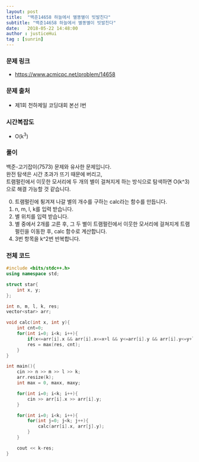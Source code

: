 ```yaml
---
layout: post
title:  "백준14658 하늘에서 별똥별이 빗발친다"
subtitle: "백준14658 하늘에서 별똥별이 빗발친다"
date:   2018-05-22 14:48:00
author : justiceHui
tag : [sunrin]
---
```


### 문제 링크
* https://www.acmicpc.net/problem/14658

### 문제 출처
* 제1회 천하제일 코딩대회 본선 I번

### 시간복잡도
* O(k<sup>3</sup>)

### 풀이
백준-고기잡이(7573) 문제와 유사한 문제입니다.<br>
완전 탐색은 시간 초과가 뜨기 때문에 버리고,<br>
트램펄린에서 이웃한 모서리에 두 개의 별이 걸쳐지게 하는 방식으로 탐색하면 O(k^3)으로 해결 가능할 것 같습니다.

0. 트램펄린에 튕겨져 나갈 별의 개수를 구하는 calc라는 함수를 만듭니다.
1. n, m, l, k를 입력 받습니다.
2. 별 위치를 입력 받습니다.
3. 별 중에서 2개를 고른 후, 그 두 별이 트램펄린에서 이웃한 모서리에 걸쳐지게 트램펄린을 이동한 후, calc 함수로 계산합니다.
4. 3번 항목을 k^2번 반복합니다.

### 전체 코드
```cpp
#include <bits/stdc++.h>
using namespace std;

struct star{
	int x, y;
};

int n, m, l, k, res;
vector<star> arr;

void calc(int x, int y){
	int cnt=0;
	for(int i=0; i<k; i++){
		if(x<=arr[i].x && arr[i].x<=x+l && y<=arr[i].y && arr[i].y<=y+l) cnt++;
		res = max(res, cnt);
	}
}

int main(){
	cin >> n >> m >> l >> k;
	arr.resize(k);
	int max = 0, maxx, maxy;

	for(int i=0; i<k; i++){
		cin >> arr[i].x >> arr[i].y;
	}

	for(int i=0; i<k; i++){
		for(int j=0; j<k; j++){
			calc(arr[i].x, arr[j].y);
		}
	}

	cout << k-res;
} 
```
